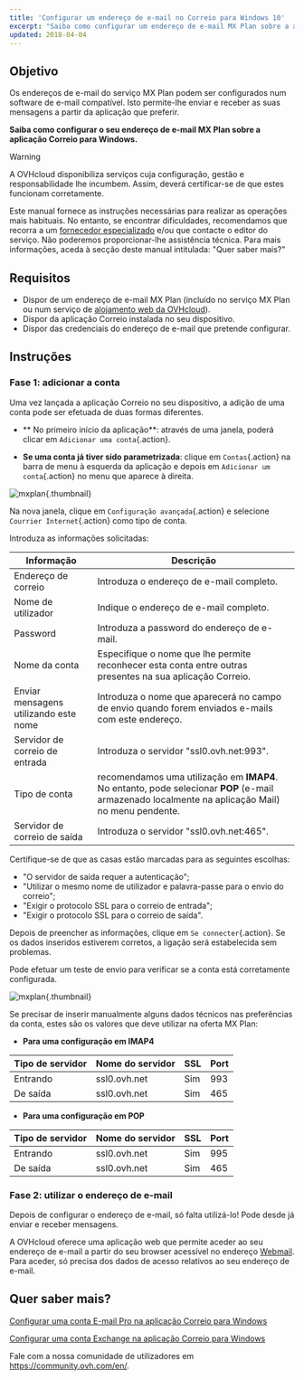 ```yaml
---
title: 'Configurar um endereço de e-mail no Correio para Windows 10'
excerpt: "Saiba como configurar um endereço de e-mail MX Plan sobre a aplicação Correio para Windows"
updated: 2018-04-04
---
```


## Objetivo

Os endereços de e-mail do serviço MX Plan podem ser configurados num software de e-mail compatível. Isto permite-lhe enviar e receber as suas mensagens a partir da aplicação que preferir.

**Saiba como configurar o seu endereço de e-mail MX Plan sobre a aplicação Correio para Windows.**

> [!warning]
>
> A OVHcloud disponibiliza serviços cuja configuração, gestão e responsabilidade lhe incumbem. Assim, deverá certificar-se de que estes funcionam corretamente.
> 
> Este manual fornece as instruções necessárias para realizar as operações mais habituais. No entanto, se encontrar dificuldades, recomendamos que recorra a um [fornecedor especializado](https://partner.ovhcloud.com/pt/) e/ou que contacte o editor do serviço. Não poderemos proporcionar-lhe assistência técnica. Para mais informações, aceda à secção deste manual intitulada: "Quer saber mais?"
> 

## Requisitos

- Dispor de um endereço de e-mail MX Plan (incluído no serviço MX Plan ou num serviço de [alojamento web da OVHcloud](/links/web/hosting)).
- Dispor da aplicação Correio instalada no seu dispositivo.
- Dispor das credenciais do endereço de e-mail que pretende configurar.

## Instruções

### Fase 1: adicionar a conta

Uma vez lançada a aplicação Correio no seu dispositivo, a adição de uma conta pode ser efetuada de duas formas diferentes.

- ** No primeiro início da aplicação**: através de uma janela, poderá clicar em `Adicionar uma conta`{.action}.

- **Se uma conta já tiver sido parametrizada**: clique em `Contas`{.action} na barra de menu à esquerda da aplicação e depois em `Adicionar um conta`{.action} no menu que aparece à direita.

![mxplan](images/configuration-mail-windows-step1.png){.thumbnail}

Na nova janela, clique em `Configuração avançada`{.action} e selecione `Courrier Internet`{.action} como tipo de conta.

Introduza as informações solicitadas:

|Informação| Descrição|
|---|---|
|Endereço de correio | Introduza o endereço de e-mail completo.|
|Nome de utilizador | Indique o endereço de e-mail completo.|
|Password | Introduza a password do endereço de e-mail.|
|Nome da conta | Especifique o nome que lhe permite reconhecer esta conta entre outras presentes na sua aplicação Correio.|
Enviar mensagens utilizando este nome | Introduza o nome que aparecerá no campo de envio quando forem enviados e-mails com este endereço.|
Servidor de correio de entrada | Introduza o servidor "ssl0.ovh.net:993".|
Tipo de conta | recomendamos uma utilização em **IMAP4**. No entanto, pode selecionar **POP** (e-mail armazenado localmente na aplicação Mail) no menu pendente.|
Servidor de correio de saída | Introduza o servidor "ssl0.ovh.net:465".|

Certifique-se de que as casas estão marcadas para as seguintes escolhas:

- "O servidor de saída requer a autenticação";
- "Utilizar o mesmo nome de utilizador e palavra-passe para o envio do correio";
- "Exigir o protocolo SSL para o correio de entrada";
- "Exigir o protocolo SSL para o correio de saída".

Depois de preencher as informações, clique em `Se connecter`{.action}. Se os dados inseridos estiverem corretos, a ligação será estabelecida sem problemas.

Pode efetuar um teste de envio para verificar se a conta está corretamente configurada.

![mxplan](images/configuration-mail-windows-step2.png){.thumbnail}

Se precisar de inserir manualmente alguns dados técnicos nas preferências da conta, estes são os valores que deve utilizar na oferta MX Plan:

- **Para uma configuração em IMAP4**

|Tipo de servidor|Nome do servidor|SSL|Port|
|---|---|---|---|
|Entrando| ssl0.ovh.net | Sim | 993|
|De saída| ssl0.ovh.net | Sim | 465|

- **Para uma configuração em POP**

|Tipo de servidor|Nome do servidor|SSL|Port|
|---|---|---|---|
|Entrando| ssl0.ovh.net | Sim | 995|
|De saída| ssl0.ovh.net | Sim | 465|

### Fase 2: utilizar o endereço de e-mail

Depois de configurar o endereço de e-mail, só falta utilizá-lo! Pode desde já enviar e receber mensagens.

A OVHcloud oferece uma aplicação web que permite aceder ao seu endereço de e-mail a partir do seu browser acessível no endereço [Webmail](/links/web/email). Para aceder, só precisa dos dados de acesso relativos ao seu endereço de e-mail.
 
## Quer saber mais?

[Configurar uma conta E-mail Pro na aplicação Correio para Windows](/pages/web_cloud/email_and_collaborative_solutions/email_pro/how_to_configure_windows_10)

[Configurar uma conta Exchange na aplicação Correio para Windows](/pages/web_cloud/email_and_collaborative_solutions/microsoft_exchange/how_to_configure_windows_10)

Fale com a nossa comunidade de utilizadores em <https://community.ovh.com/en/>.